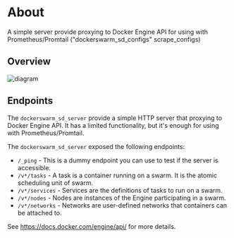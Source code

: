 # About
A simple server provide proxying to Docker Engine API for using with Prometheus/Promtail ("dockerswarm_sd_configs" scrape_configs)

## Overview
![diagram](https://github.com/socheatsok78/dockerswarm_sd_server/assets/4363857/39958a43-b9b0-4c01-ab11-c755917e3d54)

## Endpoints

The `dockerswarm_sd_server` provide a simple HTTP server that proxying to Docker Engine API. It has a limited functionality, but it's enough for using with Prometheus/Promtail.

The `dockerswarm_sd_server` exposed the following endpoints:

- `/_ping` - This is a dummy endpoint you can use to test if the server is accessible.
- `/v*/tasks` - A task is a container running on a swarm. It is the atomic scheduling unit of swarm.
- `/v*/services` - Services are the definitions of tasks to run on a swarm.
- `/v*/nodes` - Nodes are instances of the Engine participating in a swarm.
- `/v*/networks` - Networks are user-defined networks that containers can be attached to.

See https://docs.docker.com/engine/api/ for more details.
